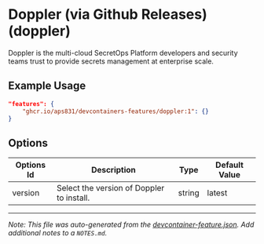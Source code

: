 
# Doppler (via Github Releases) (doppler)

Doppler is the multi-cloud SecretOps Platform developers and security teams trust to provide secrets management at enterprise scale.

## Example Usage

```json
"features": {
    "ghcr.io/aps831/devcontainers-features/doppler:1": {}
}
```

## Options

| Options Id | Description | Type | Default Value |
|-----|-----|-----|-----|
| version | Select the version of Doppler to install. | string | latest |



---

_Note: This file was auto-generated from the [devcontainer-feature.json](devcontainer-feature.json).  Add additional notes to a `NOTES.md`._
